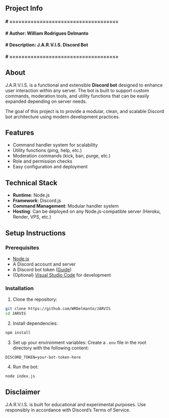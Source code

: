 ## Project Info
#### # ====================================
#### # Author:		William Rodrigues Delmanto
#### # Description:	J.A.R.V.I.S. Discord Bot
#### # ====================================

## About
J.A.R.V.I.S. is a functional and extensible **Discord bot** designed to enhance user interaction within any server. The bot is built to support custom commands, moderation tools, and utility functions that can be easily expanded depending on server needs.

The goal of this project is to provide a modular, clean, and scalable Discord bot architecture using modern development practices.

## Features
- Command handler system for scalability  
- Utility functions (ping, help, etc.)  
- Moderation commands (kick, ban, purge, etc.)  
- Role and permission checks  
- Easy configuration and deployment  

## Technical Stack
- **Runtime**: Node.js  
- **Framework**: Discord.js  
- **Command Management**: Modular handler system  
- **Hosting**: Can be deployed on any Node.js-compatible server (Heroku, Render, VPS, etc.)

## Setup Instructions
### Prerequisites
- [Node.js](https://nodejs.org/en/)
- A Discord account and server
- A Discord bot token ([Guide](https://discordjs.guide/preparations/setting-up-a-bot-application.html))
- (Optional) [Visual Studio Code](https://code.visualstudio.com/) for development

### Installation
1. Clone the repository:
```bash
git clone https://github.com/WRDelmanto/JARVIS
cd JARVIS
```

2. Install dependencies:
```bash
npm install
```

3. Set up your environment variables:
Create a `.env` file in the root directory with the following content:
```
DISCORD_TOKEN=your-bot-token-here
```

4. Run the bot:
```bash
node index.js
```

## Disclaimer
J.A.R.V.I.S. is built for educational and experimental purposes. Use responsibly in accordance with Discord’s Terms of Service.
